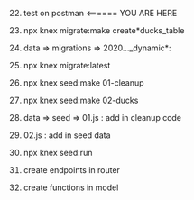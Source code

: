 22. test on postman <====== YOU ARE HERE

23. npx knex migrate:make create\*ducks_table

24. data => migrations => 2020...\_dynamic\*:

25. npx knex migrate:latest

26. npx knex seed:make 01-cleanup

27. npx knex seed:make 02-ducks

28. data => seed => 01.js :
    add in cleanup code

29. 02.js :
    add in seed data

30. npx knex seed:run

31. create endpoints in router

32. create functions in model

